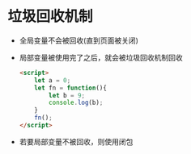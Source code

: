 # 垃圾回收机制

- 全局变量不会被回收(直到页面被关闭)

- 局部变量被使用完了之后，就会被垃圾回收机制回收

  ```html
  <script>
      let a = 0;
      let fn = function(){
          let b = 9;
          console.log(b);
      }
      fn();
  </script>
  ```

- 若要局部变量不被回收，则使用闭包